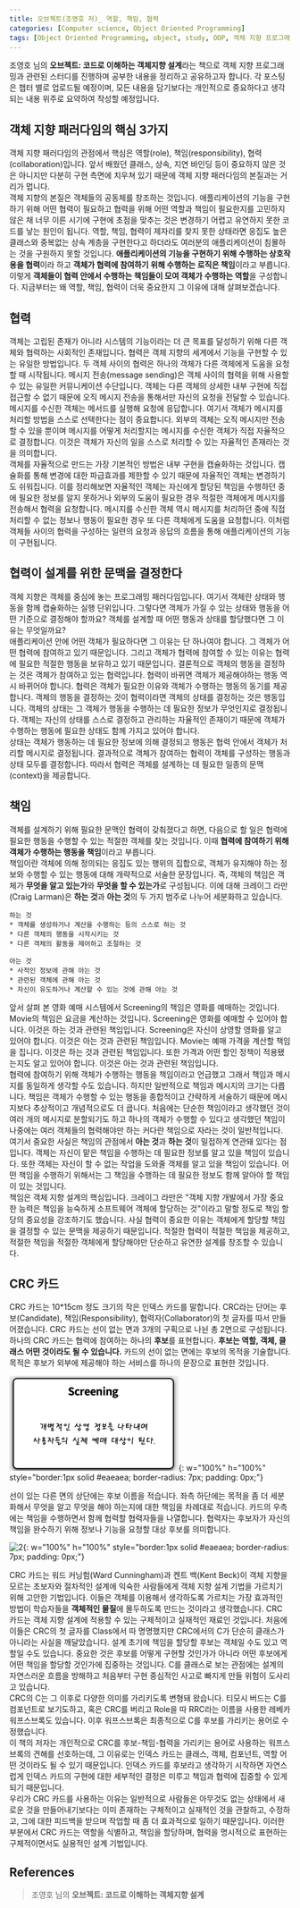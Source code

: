 ```yaml
---
title: 오브젝트(조영호 저)_ 역할, 책임, 협력
categories: [Computer science, Object Oriented Programming]
tags: [Object Oriented Programming, object, study, OOP, 객체 지향 프로그래밍, 객체, 스터디]
---
```


조영호 님의 **오브젝트: 코드로 이해하는 객체지향 설계**라는 책으로 객체 지향 프로그래밍과 관련된 스터디를 진행하며 공부한 내용을 정리하고 공유하고자 합니다. 각 포스팅은 챕터 별로 업로드될 예정이며, 모든 내용을 담기보다는 개인적으로 중요하다고 생각되는 내용 위주로 요약하여 작성할 예정입니다.

## 객체 지향 패러다임의 핵심 3가지
객체 지향 패러다임의 관점에서 핵심은 역할(role), 책임(responsibility), 협력(collaboration)입니다. 앞서 배웠던 클래스, 상속, 지연 바인딩 등이 중요하지 않은 것은 아니지만 다분히 구현 측면에 치우쳐 있기 때문에 객체 지향 패러다임의 본질과는 거리가 멉니다.   
객체 지향의 본질은 객체들의 공동체를 창조하는 것입니다. 애플리케이션의 기능을 구현하기 위해 어떤 협력이 필요하고 협력을 위해 어떤 역할과 책임이 필요한지를 고민하지 않은 채 너무 이른 시기에 구현에 초점을 맞추는 것은 변경하기 어렵고 유연하지 못한 코드를 낳는 원인이 됩니다. 역할, 책임, 협력이 제자리를 찾지 못한 상태라면 응집도 높은 클래스와 중복없는 상속 계층을 구현한다고 하더라도 여러분의 애플리케이션이 침몰하는 것을 구원하지 못할 것입니다. **애플리케이션의 기능을 구현하기 위해 수행하는 상호작용을 협력**이라 하고 **객체가 협력에 참여하기 위해 수행하는 로직은 책임**이라고 부릅니다. 이렇게 **객체들이 협력 안에서 수행하는 책임들이 모여 객체가 수행하는 역할**을 구성합니다. 지금부터는 왜 역할, 책임, 협력이 더욱 중요한지 그 이유에 대해 살펴보겠습니다.

## 협력
객체는 고립된 존재가 아니라 시스템의 기능이라는 더 큰 목표를 달성하기 위해 다른 객체와 협력하는 사회적인 존재입니다. 협력은 객체 지향의 세계에서 기능을 구현할 수 있는 유일한 방법입니다. 두 객체 사이의 협력은 하나의 객체가 다른 객체에게 도움을 요청할 때 시작됩니다. 메시지 전송(message sending)은 객체 사이의 협력을 위해 사용할 수 있는 유일한 커뮤니케이션 수단입니다. 객체는 다른 객체의 상세한 내부 구현에 직접 접근할 수 없기 때문에 오직 메시지 전송을 통해서만 자신의 요청을 전달할 수 있습니다. 메시지를 수신한 객체는 메서드를 실행해 요청에 응답합니다. 여기서 객체가 메시지를 처리할 방법을 스스로 선택한다는 점이 중요합니다. 외부의 객체는 오직 메시지만 전송할 수 있을 뿐이며 메시지를 어떻게 처리할지는 메시지를 수신한 객체가 직접 자율적으로 결정합니다. 이것은 객체가 자신의 일을 스스로 처리할 수 있는 자율적인 존재라는 것을 의미합니다.   
객체를 자율적으로 만드는 가장 기본적인 방법은 내부 구현을 캡슐화하는 것입니다. 캡슐화를 통해 변경에 대한 파급효과를 제한할 수 있기 때문에 자율적인 객체는 변경하기도 쉬워집니다. 이를 정리해보면 자율적인 객체는 자신에게 할당된 책임을 수행하던 중에 필요한 정보를 알지 못하거나 외부의 도움이 필요한 경우 적절한 객체에게 메시지를 전송해서 협력을 요청합니다. 메시지를 수신한 객체 역시 메시지를 처리하던 중에 직접 처리할 수 없는 정보나 행동이 필요한 경우 또 다른 객체에게 도움을 요청합니다. 이처럼 객체들 사이의 협력을 구성하는 일련의 요청과 응답의 흐름을 통해 애플리케이션의 기능이 구현됩니다.

## 협력이 설계를 위한 문맥을 결정한다
객체 지향은 객체를 중심에 놓는 프로그래밍 패러다임입니다. 여기서 객체란 상태와 행동을 함께 캡슐화하는 실행 단위입니다. 그렇다면 객체가 가질 수 있는 상태와 행동을 어떤 기준으로 결정해야 할까요? 객체를 설계할 때 어떤 행동과 상태를 할당했다면 그 이유는 무엇일까요?   
애플리케이션 안에 어떤 객체가 필요하다면 그 이유는 단 하나여야 합니다. 그 객체가 어떤 협력에 참여하고 있기 때문입니다. 그리고 객체가 협력에 참여할 수 있는 이유는 협력에 필요한 적절한 행동을 보유하고 있기 때문입니다. 결론적으로 객체의 행동을 결정하는 것은 객체가 참여하고 있는 협력입니다. 협력이 바뀌면 객체가 제공해야하는 행동 역시 바뀌어야 합니다. 협력은 객체가 필요한 이유와 객체가 수행하는 행동의 동기를 제공합니다. 객체의 행동을 결정하는 것이 협력이라면 객체의 상태를 결정하는 것은 행동입니다. 객체의 상태는 그 객체가 행동을 수행하는 데 필요한 정보가 무엇인지로 결정됩니다. 객체는 자신의 상태를 스스로 결정하고 관리하는 자율적인 존재이기 때문에 객체가 수행하는 행동에 필요한 상태도 함께 가지고 있어야 합니다.   
상태는 객체가 행동하는 데 필요한 정보에 의해 결정되고 행동은 협력 안에서 객체가 처리할 메시지로 결정됩니다. 결과적으로 객체가 참여하는 협력이 객체를 구성하는 행동과 상태 모두를 결정합니다. 따라서 협력은 객체를 설계하는 데 필요한 일종의 문맥(context)을 제공합니다.

## 책임
객체를 설계하기 위해 필요한 문맥인 협력이 갖춰졌다고 하면, 다음으로 할 일은 협력에 필요한 행동을 수행할 수 있는 적절한 객체를 찾는 것입니다. 이때 **협력에 참여하기 위해 객체가 수행하는 행동을 책임**이라고 부릅니다.   
책임이란 객체에 의해 정의되는 응집도 있는 행위의 집합으로, 객체가 유지해야 하는 정보와 수행할 수 있는 행동에 대해 개략적으로 서술한 문장입니다. 즉, 객체의 책임은 객체가 **무엇을 알고 있는가**와 **무엇을 할 수 있는가**로 구성됩니다. 이에 대해 크레이그 라만(Craig Larman)은 **하는 것**과 **아는 것**의 두 가지 범주로 나누어 세분화하고 있습니다.   
```
하는 것
* 객체를 생성하거나 계산을 수행하는 등의 스스로 하는 것
* 다른 객체의 행동을 시작시키는 것
* 다른 객체의 활동을 제어하고 조절하는 것
```

```
아는 것
* 사적인 정보에 관해 아는 것
* 관련된 객체에 관해 아는 것
* 자신이 유도하거나 계산할 수 있는 것에 관해 아는 것
```

앞서 살펴 본 영화 예매 시스템에서 Screening의 책임은 영화를 예매하는 것입니다. Movie의 책임은 요금을 계산하는 것입니다. Screening은 영화를 예매할 수 있어야 합니다. 이것은 하는 것과 관련된 책임입니다. Screening은 자신이 상영할 영화를 알고 있어야 합니다. 이것은 아는 것과 관련된 책임입니다. Movie는 예매 가격을 계산할 책임을 집니다. 이것은 하는 것과 관련된 책임입니다. 또한 가격과 어떤 할인 정책이 적용됐는지도 알고 있어야 합니다. 이것은 아는 것과 관련된 책임입니다.   
협력에 참여하기 위해 객체가 수행하는 행동을 책임이라고 언급했고 그래서 책임과 메시지를 동일하게 생각할 수도 있습니다. 하지만 일반적으로 책임과 메시지의 크기는 다릅니다. 책임은 객체가 수행할 수 있는 행동을 종합적이고 간략하게 서술하기 때문에 메시지보다 추상적이고 개념적으로도 더 큽니다. 처음에는 단순한 책임이라고 생각했던 것이 여러 개의 메시지로 분할되기도 하고 하나의 객체가 수행할 수 있다고 생각했던 책임이 나중에는 여러 객체들의 협력해야만 하는 커다란 책임으로 자라는 것이 일반적입니다.   
여기서 중요한 사실은 책임의 관점에서 **아는 것**과 **하는 것**이 밀접하게 연관돼 있다는 점입니다. 객체는 자신이 맡은 책임을 수행하는 데 필요한 정보를 알고 있을 책임이 있습니다. 또한 객체는 자신이 할 수 없는 작업을 도와줄 객체를 알고 있을 책임이 있습니다. 어떤 책임을 수행하기 위해서는 그 책임을 수행하는 데 필요한 정보도 함께 알아야 할 책임이 있는 것입니다.   
책임은 객체 지향 설계의 핵심입니다. 크레이그 라만은 "객체 지향 개발에서 가장 중요한 능력은 책임을 능숙하게 소프트웨어 객체에 할당하는 것"이라고 말할 정도로 책임 할당의 중요성을 강조하기도 했습니다. 사실 협력이 중요한 이유는 객체에게 할당할 책임을 결정할 수 있는 문맥을 제공하기 때문입니다. 적절한 협력이 적절한 책임을 제공하고, 적절한 책임을 적절한 객체에게 할당해야만 단순하고 유연한 설계를 창조할 수 있습니다.

## CRC 카드
CRC 카드는 10*15cm 정도 크기의 작은 인덱스 카드를 말합니다. CRC라는 단어는 후보(Candidate), 책임(Responsibility), 협력자(Collaborator)의 첫 글자를 따서 만들어졌습니다. CRC 카드는 선이 없는 면과 3개의 구획으로 나뉜 총 2면으로 구성됩니다. 하나의 CRC 카드는 협력에 참여하는 하나의 **후보**를 표현합니다. **후보는 역할, 객체, 클래스 어떤 것이라도 될 수 있습니다.** 카드의 선이 없는 면에는 후보의 목적을 기술합니다. 목적은 후보가 외부에 제공해야 하는 서비스를 하나의 문장으로 표현한 것입니다.

![1](/assets/img/object3/1.png){: w="100%" h="100%" style="border:1px solid #eaeaea; border-radius: 7px; padding: 0px;"}

선이 있는 다른 면의 상단에는 후보 이름을 적습니다. 좌측 하단에는 목적을 좀 더 세분화해서 무엇을 알고 무엇을 해야 하는지에 대한 책임을 차례대로 적습니다. 카드의 우측에는 책임을 수행하면서 함께 협력할 협력자들을 나열합니다. 협력자는 후보자가 자신의 책임을 완수하기 위해 정보나 기능을 요청할 대상 후보를 의미합니다. 

![2](/assets/img/object3/2.jpg){: w="100%" h="100%" style="border:1px solid #eaeaea; border-radius: 7px; padding: 0px;"}

CRC 카드는 워드 커닝험(Ward Cunningham)과 켄트 백(Kent Beck)이 객체 지향을 모르는 초보자와 절차적인 설계에 익숙한 사람들에게 객체 지향 설계 기법을 가르치기 위해 고안한 기법입니다. 이들은 객체를 이용해서 생각하도록 가르치는 가장 효과적인 방법이 학습자들을 **객체적인 물질**에 몰두하도록 만드는 것이라고 생각했습니다. CRC 카드는 객체 지향 설계에 적용할 수 있는 구체적이고 실재적인 재료인 것입니다. 처음에 이들은 CRC의 첫 글자를 Class에서 따 명명했지만 CRC에서의 C가 단순히 클래스가 아니라는 사실을 깨달았습니다. 설계 초기에 책임을 할당할 후보는 객체일 수도 있고 역할일 수도 있습니다. 중요한 것은 후보를 어떻게 구현할 것인가가 아니라 어떤 후보에게 어떤 책임을 할당할 것인가에 집중하는 것입니다. C를 클래스로 보는 관점에는 설계의 자연스러운 흐름을 방해하고 처음부터 구현 중심적인 사고로 빠지게 만들 위험이 도사리고 있습니다.   
CRC의 C는 그 이후로 다양한 의미를 가리키도록 변형돼 왔습니다. 티모시 버드는 C를 컴포넌트로 보기도하고, 혹은 CRC를 버리고 Role을 따 RRC라는 이름을 사용한 레베카 워프스브록도 있습니다. 이후 워프스브록은 최종적으로 C를 후보를 가리키는 용어로 수정했습니다.   
이 책의 저자는 개인적으로 CRC를 후보-책임-협력을 가리키는 용어로 사용하는 워프스브록의 견해를 선호하는데, 그 이유로는 인덱스 카드는 클래스, 객체, 컴포넌트, 역할 어떤 것이라도 될 수 있기 때문입니다. 인덱스 카드를 후보라고 생각하기 시작하면 자연스럽게 인덱스 카드의 구현에 대한 세부적인 결정은 미루고 책임과 협력에 집중할 수 있게 되기 때문입니다.   
우리가 CRC 카드를 사용하는 이유는 일반적으로 사람들은 아무것도 없는 상태에서 새로운 것을 만들어내기보다는 이미 존재하는 구체적이고 실재적인 것을 관찰하고, 수정하고, 그에 대한 피드백을 받으며 작업할 때 좀 더 효과적으로 일하기 때문입니다. 이러한 부분에서 CRC 카드는 역할을 식별하고, 책임을 할당하며, 협력을 명시적으로 표현하는 구체적이면서도 실용적인 설계 기법입니다.

## References
> 조영호 님의 **오브젝트: 코드로 이해하는 객체지향 설계**